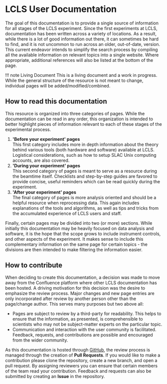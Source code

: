 # LCLS User Documentation

The goal of this documentation is to provide a single source of information for all stages of the LCLS experiment. Since the first experiments at LCLS, documentation has been written across a variety of locations. As a result, while there is a lot of good information out there, it can sometimes be hard to find, and it is not uncommon to run across an older, out-of-date, version. This current endeavor intends to simplify the search process by compiling all the available information on relevant topics into a single website. Where appropriate, additional references will also be listed at the bottom of the page.

!!! note Living Document
    This is a living document and a work in progress. While the general structure of the resource is not meant to change, individual pages will be added/modified/combined.

## How to read this documentation

This resource is organized into three categories of pages. While the documentation can be read in any order, this organization is intended to better highlight pieces of information relevant to each of these stages of the experimental process.

1. **'Before your experiment' pages**<br>This first category includes more in depth information about the theory behind various tools (both hardware and software) available at LCLS. Logistical considerations, such as how to setup SLAC Unix computing accounts, are also covered.
2. **'During your experiment' pages**<br> This second category of pages is meant to serve as a resource during the beamtime itself. Checklists and step-by-step guides are favored to provide concise, useful reminders which can be read quickly during the experiment.
3. **'After your experiment' pages**<br>The final category of pages is more analysis oriented and should be a helpful resource when reprocessing data. This again includes explanations of the tools and algorithms, as well as tips and tricks from the accumulated experience of LCLS users and staff.

Finally, certain pages may be divided into two (or more) sections. While initially this documentation may be heavily focused on data analysis and software, it is the hope that the scope grows to include instrument controls, and other aspects of the experiment. It makes sense to include this complementary information on the same page for certain topics - the divisions are then intended to make filtering the information easier.

## How to contribute
When deciding to create this documentation, a decision was made to move away from the Confluence platform where other LCLS documentation has been hosted. A driving motivation for this decision was the desire to emphasize the review process. Major changes and new page entries are only incorporated after review by another person other than the page/change author. This serves many purposes but two above all:

- Pages are subject to review by a third-party for readability. This helps to ensure that the information, as presented, is comprehensible to scientists who may not be subject-matter experts on the particular topic.
- Communication and interaction with the user community is facilitated. Feedback, requests, and contributions are possible and encouraged from the wider community.

As this documentation is hosted through [GitHub](https://github.com/lcls-users/lcls-users), the review process is managed through the creation of **Pull Requests**. If you would like to make a contribution please clone the repository, create a new branch, and open a pull request. By assigning reviewers you can ensure that certain members of the team read your contribution. Feedback and requests can also be submitted by creating an **Issue** in the repository.
